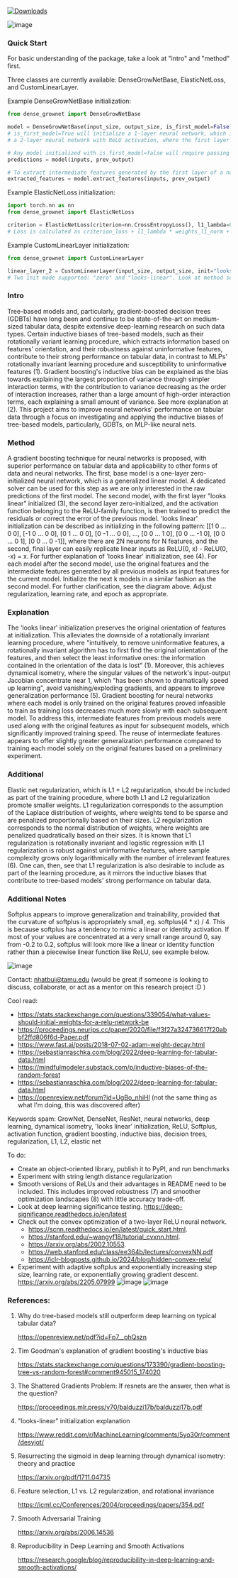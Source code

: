 [![Downloads](https://static.pepy.tech/badge/dense-grownet)](https://pepy.tech/project/dense-grownet)

![image](https://github.com/user-attachments/assets/775d3268-776f-4179-b5d1-871223d6718a)

### Quick Start
For basic understanding of the package, take a look at "intro" and "method" first.

Three classes are currently available: DenseGrowNetBase, ElasticNetLoss, and CustomLinearLayer.

Example DenseGrowNetBase initialization:
```python
from dense_grownet import DenseGrowNetBase

model = DenseGrowNetBase(input_size, output_size, is_first_model=False)
# is_first_model=True will initialize a 1-layer neural network, which is essentially a generalized linear model or if False, will initialize
# a 2-layer neural network with ReLU activation, where the first layer is 'looks-linear' initialized and the second layer is zero-initialized

# Any model initialized with is_first_model=false will require passing in prev_output, or previous models' predictions
predictions = model(inputs, prev_output)

# To extract intermediate features generated by the first layer of a non-first model for concatenation to the next model's inputs, do
extracted_features = model.extract_features(inputs, prev_output)
```

Example ElasticNetLoss initialization:
```python
import torch.nn as nn
from dense_grownet import ElasticNetLoss

criterion = ElasticNetLoss(criterion=nn.CrossEntropyLoss(), l1_lambda=0.01, l2_lambda=0.01)
# Loss is calculated as criterion_loss + l1_lambda * weights_l1_norm + l2_lambda * weights_l2_norm, with criterion as any desired loss function
```

Example CustomLinearLayer initialization:
```python
from dense_grownet import CustomLinearLayer

linear_layer_2 = CustomLinearLayer(input_size, output_size, init="looks_linear")
# Two init mode supported: "zero" and "looks-linear". Look at method section for example of "looks-linear" initialization
```

### Intro
Tree-based models and, particularly, gradient-boosted decision trees (GDBTs) have long been and continue to be state-of-the-art on medium-sized tabular data, despite extensive deep-learning research on such data types. Certain inductive biases of tree-based models, such as their rotationally variant learning procedure, which extracts information based on features' orientation, and their robustness against uninformative features, contribute to their strong performance on tabular data, in contrast to MLPs' rotationally invariant learning procedure and susceptibility to uninformative features (1). Gradient boosting's inductive bias can be explained as the bias towards explaining the largest proportion of variance through simpler interaction terms, with the contribution to variance decreasing as the order of interaction increases, rather than a large amount of high-order interaction terms, each explaining a small amount of variance. See more explanation at (2). This project aims to improve neural networks' performance on tabular data through a focus on investigating and applying the inductive biases of tree-based models, particularly, GDBTs, on MLP-like neural nets.

### Method
A gradient boosting technique for neural networks is proposed, with superior performance on tabular data and applicability to other forms of data and neural networks. The first, base model is a one-layer zero-initialized neural network, which is a generalized linear model. A dedicated solver can be used for this step as we are only interested in the raw predictions of the first model. The second model, with the first layer "looks linear" initialized (3), the second layer zero-initialized, and the activation function belonging to the ReLU-family function, is then trained to predict the residuals or correct the error of the previous model. 'looks linear' initialization can be described as initializing in the following pattern: [[1  0 ... 0  0], [-1 0 ... 0  0], [0  1 ... 0  0], [0 -1 ... 0  0], ..., [0  0 ... 1  0], [0  0 ... -1 0], [0  0 ... 0  1], [0  0 ... 0 -1]], where there are 2N neurons for N features, and the second, final layer can easily replicate linear inputs as ReLU(0, x) - ReLU(0, -x) = x. For further explanation of 'looks linear' initialization, see (4). For each model after the second model, use the original features and the intermediate features generated by all previous models as input features for the current model. Initialize the next k models in a similar fashion as the second model. For further clarification, see the diagram above. Adjust regularization, learning rate, and epoch as appropriate.

### Explanation
The 'looks linear' initialization preserves the original orientation of features at initialization. This alleviates the downside of a rotationally invariant learning procedure, where "intuitively, to remove uninformative features, a rotationally invariant algorithm has to first find the original orientation of the features, and then select the least informative ones: the information contained in the orientation of the data is lost" (1). Moreover, this achieves dynamical isometry, where the singular values of the network's input-output Jacobian concentrate near 1, which "has been shown to dramatically speed up learning", avoid vanishing/exploding gradients, and appears to improve generalization performance (5). Gradient boosting for neural networks where each model is only trained on the original features proved infeasible to train as training loss decreases much more slowly with each subsequent model. To address this, intermediate features from previous models were used along with the original features as input for subsequent models, which significantly improved training speed. The reuse of intermediate features appears to offer slightly greater generalization performance compared to training each model solely on the original features based on a preliminary experiment.

### Additional
Elastic net regularization, which is L1 + L2 regularization, should be included as part of the training procedure, where both L1 and L2 regularization promote smaller weights. L1 regularization corresponds to the assumption of the Laplace distribution of weights, where weights tend to be sparse and are penalized proportionally based on their sizes. L2 regularization corresponds to the normal distribution of weights, where weights are penalized quadratically based on their sizes. It is known that L1 regularization is rotationally invariant and logistic regression with L1 regularization is robust against uninformative features, where sample complexity grows only logarithmically with the number of irrelevant features (6). One can, then, see that L1 regularization is also desirable to include as part of the learning procedure, as it mirrors the inductive biases that contribute to tree-based models' strong performance on tabular data. 

### Additional Notes
Softplus appears to improve generalization and trainability, provided that the curvature of softplus is appropriately small, eg. softplus(4 * x) / 4. This is because softplus has a tendency to mimic a linear or identity activation. If most of your values are concentrated at a very small range around 0, say from -0.2 to 0.2, softplus will look more like a linear or identity function rather than a piecewise linear function like ReLU, see example below.

![image](https://github.com/user-attachments/assets/6f822155-aeea-45fe-8114-fb6c46a2d893)

Contact: nhatbui@tamu.edu (would be great if someone is looking to discuss, collaborate, or act as a mentor on this research project :D )

Cool read:
- https://stats.stackexchange.com/questions/339054/what-values-should-initial-weights-for-a-relu-network-be
- https://proceedings.neurips.cc/paper/2020/file/f3f27a324736617f20abbf2ffd806f6d-Paper.pdf
- https://www.fast.ai/posts/2018-07-02-adam-weight-decay.html
- https://sebastianraschka.com/blog/2022/deep-learning-for-tabular-data.html
- https://mindfulmodeler.substack.com/p/inductive-biases-of-the-random-forest
- https://sebastianraschka.com/blog/2022/deep-learning-for-tabular-data.html
- https://openreview.net/forum?id=UgBo_nhiHl (not the same thing as what I'm doing, this was discovered after)

Keywords spam:
GrowNet, DenseNet, ResNet, neural networks, deep learning, dynamical isometry, 'looks linear' initialization, ReLU, Softplus, activation function, gradient boosting, inductive bias, decision trees, regularization, L1, L2, elastic net

To do:
- Create an object-oriented library, publish it to PyPI, and run benchmarks
- Experiment with string length distance regularization
- Smooth versions of ReLUs and their advantages in README need to be included. This includes improved robustness (7) and smoother optimization landscapes (8) with little accuracy trade-off.
- Look at deep learning significance testing. https://deep-significance.readthedocs.io/en/latest
- Check out the convex optimization of a two-layer ReLU neural network.
   - https://scnn.readthedocs.io/en/latest/quick_start.html.
   - https://stanford.edu/~wangyf18/tutorial_cvxnn.html.
   - https://arxiv.org/abs/2002.10553.
   - https://web.stanford.edu/class/ee364b/lectures/convexNN.pdf
   - https://iclr-blogposts.github.io/2024/blog/hidden-convex-relu/
- Experiment with adaptive softplus and exponentially increasing step size, learning rate, or exponentially growing gradient descent. https://arxiv.org/abs/2205.07999
  ![image](https://github.com/user-attachments/assets/07f7ac64-5645-43ca-8920-16a6b621026d)
  ![image](https://github.com/user-attachments/assets/6a5a0625-c4c4-4943-8332-7b1f259bba80)




### References: 
1) Why do tree-based models still outperform deep learning on typical tabular data?

   https://openreview.net/pdf?id=Fp7__phQszn
2) Tim Goodman's explanation of gradient boosting's inductive bias

    https://stats.stackexchange.com/questions/173390/gradient-boosting-tree-vs-random-forest#comment945015_174020
3) The Shattered Gradients Problem: If resnets are the answer, then what is the question?

   https://proceedings.mlr.press/v70/balduzzi17b/balduzzi17b.pdf
4) "looks-linear" initialization explanation

   https://www.reddit.com/r/MachineLearning/comments/5yo30r/comment/desyjot/
5) Resurrecting the sigmoid in deep learning through dynamical isometry: theory and practice

   https://arxiv.org/pdf/1711.04735
6) Feature selection, L1 vs. L2 regularization, and rotational invariance

   https://icml.cc/Conferences/2004/proceedings/papers/354.pdf
7) Smooth Adversarial Training

   https://arxiv.org/abs/2006.14536
8) Reproducibility in Deep Learning and Smooth Activations

   https://research.google/blog/reproducibility-in-deep-learning-and-smooth-activations/
